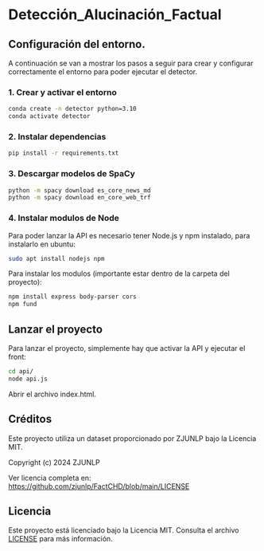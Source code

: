 # Detección_Alucinación_Factual

## Configuración del entorno.

A continuación se van a mostrar los pasos a seguir para crear y configurar correctamente el entorno para poder ejecutar el detector.

### 1. Crear y activar el entorno

```bash
conda create -n detector python=3.10
conda activate detector
```

### 2. Instalar dependencias

```bash
pip install -r requirements.txt
```

### 3. Descargar modelos de SpaCy

```bash
python -m spacy download es_core_news_md
python -m spacy download en_core_web_trf
```
### 4. Instalar modulos de Node
Para poder lanzar la API es necesario tener Node.js y npm instalado, para instalarlo en ubuntu:
```bash
sudo apt install nodejs npm
```
Para instalar los modulos (importante estar dentro de la carpeta del proyecto):
```bash
npm install express body-parser cors
npm fund
```

## Lanzar el proyecto

Para lanzar el proyecto, simplemente hay que activar la API y ejecutar el front:
```bash
cd api/
node api.js
```
Abrir el archivo index.html.

## Créditos

Este proyecto utiliza un dataset proporcionado por ZJUNLP bajo la Licencia MIT.

Copyright (c) 2024 ZJUNLP

Ver licencia completa en: https://github.com/zjunlp/FactCHD/blob/main/LICENSE

## Licencia

Este proyecto está licenciado bajo la Licencia MIT. Consulta el archivo [LICENSE](./LICENSE) para más información.







